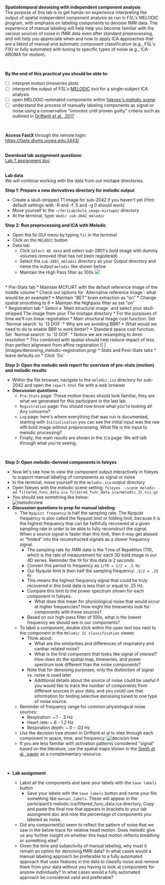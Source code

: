**Spatiotemporal denoising with independent component analysis**
</br>
The purpose of this lab is to get hands-on experience interpreting the output of spatial independent component analysis as run in FSL's MELODIC program, with emphasis on labeling components to denoise fMRI data. The experience of manual labeling will help help you become familiar with the various sources of noise in fMRI data even after standard preprocessing, and will help you appreciate when and how to apply ICA approaches that are a blend of manual and automatic component classification (e.g., FSL's FIX) or fully automated with tuning to specific types of noise (e.g., ICA-AROMA for motion). 

</br>


**By the end of this practical you should be able to:** <br/>
* [ ] interpret motion timeseries plots
* [ ] interpret the output of FSL's [MELODIC](https://fsl.fmrib.ox.ac.uk/fsl/fslwiki/MELODIC) tool for a single-subject ICA analysis
* [ ] open MELODIC-estimated components within [fsleyes's melodic scene](https://open.win.ox.ac.uk/pages/fsl/fsleyes/fsleyes/userdoc/ic_classification.html)
* [ ] understand the process of manually labeling components as signal or noise using a conservative "innocent until proven guilty" criteria such as outlined in [Griffanti et al., 2017](https://github.com/mwvoss/PSY6280/blob/main/pdfs/Griffanti-2017-ICA.pdf)
<br/>

**Access FastX** through the remote login: <br>
https://fastx.divms.uiowa.edu:3443/  <br/>
<br/>

**Download lab assignment questions**: <br>
[Lab 7 assignment doc](https://www.dropbox.com/s/frvt6aacf9js8ci/Lab-07_questions.docx?dl=0) <br>
<br/>

**Lab data** <br>
We will continue working with the data from our mixtape directories.
</br>

**Step 1: Prepare a new derivatives directory for melodic output**
* Create a skull-stripped T1 image for sub-2042 if you haven't yet (Hint: default settings with -R and -f .5 and -g 0 should work)
* Move yourself to the `~/fmriLab/bold_image-mixtape/` directory
* At the terminal, type: `mkdir sub-2042_melodic`

**Step 2: Run preprocessing and ICA with Melodic** 
* Open the fsl GUI menu by typing `fsl` in the terminal
* Click on the `MELODIC` button
* Data tab
    * Click `Select 4D data` and select sub-2801's bold image with dummy volumes removed (that has not been registered)
    * Select the `sub-2801_melodic` directory as your Output directory and name the output `melodic` like shown below
    * Maintain the High Pass filter as 100s
![ ](images/denoising_melodic-input.png)
</br>
* Pre-Stats tab
    * Maintain MCFLIRT with the default reference image of the middle volume
        * Check out options for `Alternative reference image`: what would be an example?
    * Maintain "BET" brain extraction as "on"
    * Change spatial smoothing to 6
    * Maintain the Highpass filter as set "on"
</br>  
* Registration tab
    * Select a `Main structural image` and select your skull-stripped T1w image from your T1w mixtape directory
    * For the purposes of time we'll run linear registration
        * Main structural Image cost function: Set `Normal search` to `12 DOF` 
            * Why are we avoiding BBR?
            * What would we need to do to enable BBR to work better?
        * Standard space cost function: Set `Normal search` to `12 DOF` 
            * Notice we are resampling to 4mm resolution
            * This combined with spatial should help reduce impact of less than perfect alignment from affine registration 
![ ](images/denoising_melodic-registration.png)
* Stats and Post-Stats tabs
    * leave defaults on
* Click `Go`
</br>

**Step 3: Open the melodic web report for overview of pre-stats (motion) and melodic results** 
* Within the file browser, navigate to the `melodic.ica` directory for sub-2042 and open the `report.html` file with a web browser
* **Discussion questions**
    * `Pre-Stats` page: These motion traces should look familiar, they are what we generated for this participant in the last lab.
    * `Registration` page: You should now know what you're looking at! Any concerns?
    * `Log` page: here's where everything that was run is documented, starting with `Initialisation` you can see the initial input was the raw nifti bold image without preprocessing. What file is the input to melodic processing?
    * Finally, the main results are shown in the `ICA` page: We will talk through what you're seeing.
</br>


 **Step 3: Open melodic-derived components in fsleyes** 
* Now let's see how to view the component output interactively in fsleyes to support manual labeling of components as signal or noise
* In the terminal, move yourself to the `melodic.ica` output directory
* Open fsleyes with the melodic scene setting: `fsleyes --scene melodic -ad filtered_func_data.ica filtered_func_data.ica/melodic_IC.nii.gz`
* You should see something like below: <br>
![melodicview](images/denoising_melodicView.png)
* **Discussion questions to prep for manual labeling**
    * The `Nyquist frequency` is half the sampling rate. The Nyquist frequency is also called the Nyquist limit or folding limit, because it is the highest frequency that can be faithfully recovered at a given sampling rate in order to be able to fully reconstruct the signal. When a source signal is faster than this limit, then it may get aliased or "folded" into the reconstructed signals as a slower frequency signal.
        * The sampling rate for fMRI data is the Time of Repetition (TR), which is the rate of measurement for each 3D bold image in our 4D series. Reminder the `TR` for this data is 2 seconds.
        * Convert this period to frequency as `1/TR = 1/2 = .5 Hz`
        * Our Nyquist limit is then half the sampling frequency: `.5/2 = .25 Hz`
        * This means the highest frequency signal that could be truly recovered in this bold data is less than or equal to .25 Hz.
        * Compare this limit to the power spectrum shown for each component in fsleyes. 
            * What does this mean for physiological noise that would occur at higher frequencies? How might the timeseries look for components with these sources?
        * Based on our high-pass filter of 100s, what is the lowest frequency we should see in our components?
    * To label a component, double click within the open text box next to the component in the `Melodic IC classification` viewer.
        * Think about:
            * What are the similarities and differences of respiratory and cardiac related noise?
            * What is the first component that looks like signal of interest? How does do the spatial map, timeseries, and power spectrum look different than the noise components?
        * Note that for denoising purposes, only the distinction of signal vs. noise is used later
            * Additional details about the source of noise could be useful if you would like to track the number of components from different sources in your data, and you could use that information for testing selective denoising tuned to one type of noise source.
    * Reminder of frequency range for common physiological noise sources:
        * Respiration: ~.1 - .5 Hz
        * Heart rate: ~.6 - 1.2 Hz
        * Respiration depth: ~ 0 – .03 Hz
    * Use the decision tree shown in Griffanti et al to step through each component in space, time, and frequency: 
    ![decision-tree](images/denoising_decision-tree.png)
    * If you are less familiar with activation patterns considered "signal" based on the literature, use the spatial maps shown in the [Smith et al., paper](https://github.com/mwvoss/PSY6280/blob/main/pdfs/Smith-2009-BrainNets.pdf) as a complementary resource.  

</br>

* **Lab assignment**

    * Label all the components and save your labels with the `Save labels` button
        * Save your labels with the `Save labels` button and name your file something like `manual_labels`. These will appear in the participant’s melodic.ica/filtered_func_data.ica directory. Copy and paste the final row that appears in brackets to your lab assingment doc and note the percentage of components you labeled as noise. 
    * Did any component(s) seem to reflect the pattern of noise that we saw in the below trace for relative head motion. Does melodic give us any further insight on whether this head motion reflects breathing or something else?
    * Given the time and subjectivity of manual labeling, why must it remain an option for denoising fMRI data? In what cases would a manual labeling approach be preferable to a fully automated approach that uses features in the data to classify noise and remove them from your data without you having to look at components for anyone individually?  In what cases would a fully automated approach be considered valid and preferable? 
</br>

